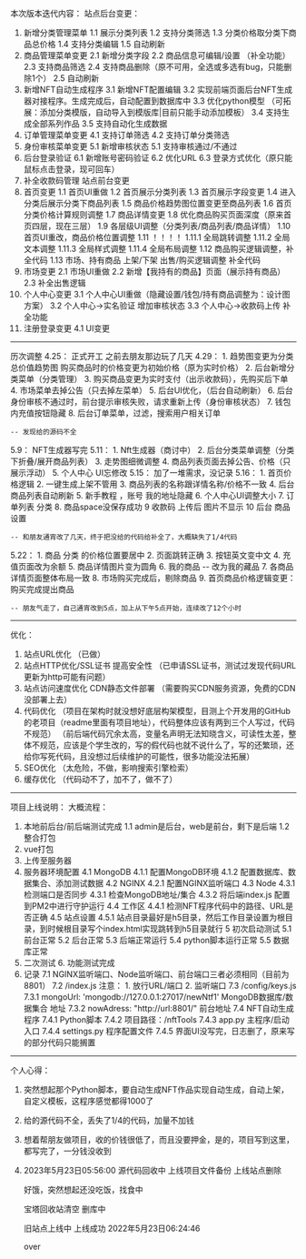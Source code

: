 
本次版本迭代内容：
站点后台变更：
1. 新增分类管理菜单
    1.1 展示分类列表
    1.2 支持分类筛选
    1.3 分类价格取分类下商品总价格
    1.4 支持分类编辑
    1.5 自动刷新
2. 商品管理菜单变更
    2.1 新增分类字段
    2.2 商品信息可编辑/设置 （补全功能）
    2.3 支持商品筛选
    2.4 支持商品删除（原不可用，全选或多选有bug，只能删除1个）
    2.5 自动刷新
3. 新增NFT自动生成程序
     3.1 新增NFT配置编辑
     3.2 实现前端页面后台NFT生成器对接程序。生成完成后，自动配置到数据库中
     3.3 优化python模型 （可拓展：添加分类模版，自动导入到模版库|目前只能手动添加模板）
     3.4 支持生成全部系列作品
     3.5 支持自动化生成数据
4. 订单管理菜单变更
    4.1 支持订单筛选
    4.2 支持订单分类筛选
5. 身份审核菜单变更
    5.1 新增审核状态
    5.1 支持审核通过/不通过
6. 后台登录验证
    6.1 新增账号密码验证
    6.2 优化URL
    6.3 登录方式优化（原只能鼠标点击登录，现可回车）
7. 补全收款码管理
站点前台变更
1. 首页变更
    1.1 首页UI重做
    1.2 首页展示分类列表
    1.3 首页展示字段变更
    1.4 进入分类后展示分类下商品列表
    1.5 商品价格趋势图位置变更至商品列表
    1.6 首页分类价格计算规则调整
    1.7 商品详情变更
    1.8 优化商品购买页面深度（原来首页四层，现在三层）
    1.9 各层级UI调整（分类列表/商品列表/商品详情）
    1.10 首页UI重改，商品价格位置调整
    1.11 ！！！！
        1.11.1 全局跳转调整
        1.11.2 全局文本调整
        1.11.3 全局样式调整
        1.11.4 全局布局调整
    1.12 商品购买逻辑调整，补全代码
    1.13 市场、持有商品 上架/下架 出售/购买逻辑调整  补全代码
2. 市场变更
    2.1 市场UI重做
    2.2 新增【我持有的商品】页面（展示持有商品）
    2.3 补全出售逻辑
3. 个人中心变更
    3.1 个人中心UI重做（隐藏设置/钱包/持有商品调整为：设计图方案）
    3.2 个人中心->实名验证 增加审核状态
    3.3 个人中心->收款码上传 补全功能
4. 注册登录变更
    4.1 UI变更
-----------------------------------------------------------------------
历次调整
4.25：
    正式开工 之前去朋友那边玩了几天
4.29：
    1. 趋势图变更为分类总价值趋势图
        购买商品时的价格变更为初始价格（原为实时价格）
    2. 后台新增分类菜单（分类管理）
    3. 购买商品变更为实时支付（出示收款码），先购买后下单
    4. 市场菜单去掉公告（只去掉左菜单）
    5. 后台UI优化，（后台自动刷新）
    6. 后台身份审核不通过时，前台提示审核失败，请求重新上传（身份审核状态）
    7. 钱包内充值按钮隐藏
    8. 后台订单菜单，过滤，搜索用户相关订单

    -- 发现给的源码不全
5.9：
    NFT生成器写完
5.11：
    1. Nft生成器（商讨中）
    2. 后台分类菜单调整（分类下折叠/展开商品列表）
    3. 走势图细微调整
    4. 商品列表页面去掉公告、价格（只展示浮动）
    5. 个人中心 UI忘修改
5.15：
    加了一堆需求，没记录
5.16：
    1. 首页价格逻辑
    2. 一键生成上架不管用
    3. 商品列表的名称跟详情名称/价格不一致
    4. 后台商品列表自动刷新
    5. 新手教程 ，账号  我的地址隐藏
    6. 个人中心UI调整大小
    7. 订单列表 分类
    8. 商品space没保存成功
    9 收款码 上传后 图片不显示
    10 后台 商品设置

    -- 和朋友通宵改了几天，终于把没给的代码给补全了，大概缺失了1/4代码
5.22：
    1. 商品 分类 的价格位置要居中
    2. 页面跳转正确
    3. 按钮英文变中文
    4. 充值页面改为余额
    5. 商品详情图片变为圆角
    6. 我的商品   -- 改为我的藏品
    7. 各商品详情页面整体布局一致
    8. 市场购买完成后，剔除商品
    9. 首页商品价格逻辑变更：购买完成提出商品

    -- 朋友气走了，自己通宵改到5点，加上从下午5点开始，连续改了12个小时
-----------------------------------------------------------------------
优化：
1. 站点URL优化  （已做）
2. 站点HTTP优化/SSL证书 提高安全性 （已申请SSL证书，测试过发现代码URL更新为http可能有问题）
3. 站点访问速度优化 CDN静态文件部署 （需要购买CDN服务资源，免费的CDN没部署上去）
4. 代码优化 （项目在架构时就没想好底层构架模型，目测上个开发用的GitHub的老项目（readme里面有项目地址），代码整体应该有两到三个人写过，代码不规范）
	（前后端代码冗余太高，变量名声明无法知晓含义，可读性太差，整体不规范，应该是个学生改的，写的假代码也就不说什么了，写的还繁琐，还给你写死代码，且没想过后续维护的可能性，很多功能没法拓展）
5. SEO优化 （太危险，不做，影响搜索引擎检索）
6. 缓存优化 （代码动不了，加不了，做不了）
-----------------------------------------------------------------------
项目上线说明：
大概流程：
1. 本地前后台/前后端测试完成
    1.1 admin是后台，web是前台，剩下是后端
    1.2 整合打包
2. vue打包
3. 上传至服务器
4. 服务器环境配置
    4.1 MongoDB
        4.1.1 配置MongoDB环境
        4.1.2 配置数据库、数据集合、添加测试数据
    4.2 NGINX
        4.2.1 配置NGINX监听端口
    4.3 Node
        4.3.1 检测端口是否同步
        4.3.1 检查MongoDB地址/集合
        4.3.2 将后端index.js 配置到PM2中进行守护运行
    4.4 工作区
        4.4.1 检测NFT程序代码中的路径、URL是否正确
    4.5 站点设置
        4.5.1 站点目录最好是h5目录，然后工作目录设置为根目录，到时候根目录写个index.html实现跳转到h5目录就行
5 初次启动测试
    5.1 前台正常
    5.2 后台正常
    5.3 后端正常运行
    5.4 python脚本运行正常
    5.5 数据库正常
6. 二次测试
    6. 功能测试完成
7. 记录
    7.1 NGINX监听端口、Node监听端口、前台端口三者必须相同（目前为8801）
    7.2 /index.js 注意： 1. 放行URL/端口 2. 监听端口
    7.3 /config/keys.js
        7.3.1 mongoUrl: 'mongodb://127.0.0.1:27017/newNtf1' MongoDB数据库/数据集合 地址
        7.3.2 nowAdress: "http://url:8801/" 前台地址
    7.4 NFT自动生成程序
        7.4.1 Python脚本
        7.4.2 项目路径：/nftTools
        7.4.3 app.py 主程序/启动入口
        7.4.4 settings.py 程序配置文件
        7.4.5 界面UI没写完，日志删了，原来写的部分代码只能搁置
-----------------------------------------------------------------------
个人心得：
1. 突然想起那个Python脚本，要自动生成NFT作品实现自动生成，自动上架，自定义模板，这程序感觉都得1000了
2. 给的源代码不全，丢失了1/4的代码，加量不加钱
3. 想着帮朋友做项目，收的价钱很低了，而且没要押金，是的，项目写到这里，都写完了，一分钱没收到

4. 2023年5月23日05:56:00
    源代码回收中
    上线项目文件备份
    上线站点删除
    
    好饿，突然想起还没吃饭，找食中
    
    宝塔回收站清空
    删库中

    旧站点上线中
    上线成功
    2022年5月23日06:24:46

    over